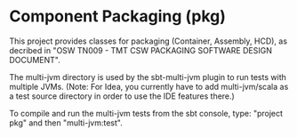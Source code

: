 Component Packaging (pkg)
=========================

This project provides classes for packaging (Container, Assembly, HCD), as decribed in
"OSW TN009 - TMT CSW PACKAGING SOFTWARE DESIGN DOCUMENT".

The multi-jvm directory is used by the sbt-multi-jvm plugin to run tests with multiple JVMs.
(Note: For Idea, you currently have to add multi-jvm/scala as a test source directory in order to use the IDE features there.)

To compile and run the multi-jvm tests from the sbt console, type: "project pkg" and then "multi-jvm:test".




